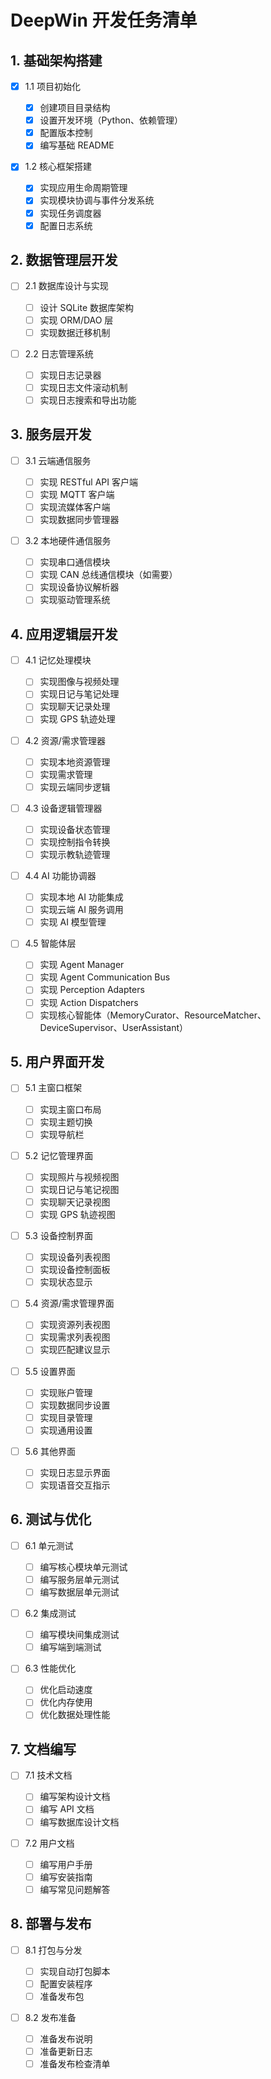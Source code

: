 # DeepWin 开发任务清单

## 1. 基础架构搭建

- [x] 1.1 项目初始化

  - [x] 创建项目目录结构
  - [x] 设置开发环境（Python、依赖管理）
  - [x] 配置版本控制
  - [x] 编写基础 README

- [x] 1.2 核心框架搭建
  - [x] 实现应用生命周期管理
  - [x] 实现模块协调与事件分发系统
  - [x] 实现任务调度器
  - [x] 配置日志系统

## 2. 数据管理层开发

- [ ] 2.1 数据库设计与实现

  - [ ] 设计 SQLite 数据库架构
  - [ ] 实现 ORM/DAO 层
  - [ ] 实现数据迁移机制

- [ ] 2.2 日志管理系统
  - [ ] 实现日志记录器
  - [ ] 实现日志文件滚动机制
  - [ ] 实现日志搜索和导出功能

## 3. 服务层开发

- [ ] 3.1 云端通信服务

  - [ ] 实现 RESTful API 客户端
  - [ ] 实现 MQTT 客户端
  - [ ] 实现流媒体客户端
  - [ ] 实现数据同步管理器

- [ ] 3.2 本地硬件通信服务
  - [ ] 实现串口通信模块
  - [ ] 实现 CAN 总线通信模块（如需要）
  - [ ] 实现设备协议解析器
  - [ ] 实现驱动管理系统

## 4. 应用逻辑层开发

- [ ] 4.1 记忆处理模块

  - [ ] 实现图像与视频处理
  - [ ] 实现日记与笔记处理
  - [ ] 实现聊天记录处理
  - [ ] 实现 GPS 轨迹处理

- [ ] 4.2 资源/需求管理器

  - [ ] 实现本地资源管理
  - [ ] 实现需求管理
  - [ ] 实现云端同步逻辑

- [ ] 4.3 设备逻辑管理器

  - [ ] 实现设备状态管理
  - [ ] 实现控制指令转换
  - [ ] 实现示教轨迹管理

- [ ] 4.4 AI 功能协调器

  - [ ] 实现本地 AI 功能集成
  - [ ] 实现云端 AI 服务调用
  - [ ] 实现 AI 模型管理

- [ ] 4.5 智能体层
  - [ ] 实现 Agent Manager
  - [ ] 实现 Agent Communication Bus
  - [ ] 实现 Perception Adapters
  - [ ] 实现 Action Dispatchers
  - [ ] 实现核心智能体（MemoryCurator、ResourceMatcher、DeviceSupervisor、UserAssistant）

## 5. 用户界面开发

- [ ] 5.1 主窗口框架

  - [ ] 实现主窗口布局
  - [ ] 实现主题切换
  - [ ] 实现导航栏

- [ ] 5.2 记忆管理界面

  - [ ] 实现照片与视频视图
  - [ ] 实现日记与笔记视图
  - [ ] 实现聊天记录视图
  - [ ] 实现 GPS 轨迹视图

- [ ] 5.3 设备控制界面

  - [ ] 实现设备列表视图
  - [ ] 实现设备控制面板
  - [ ] 实现状态显示

- [ ] 5.4 资源/需求管理界面

  - [ ] 实现资源列表视图
  - [ ] 实现需求列表视图
  - [ ] 实现匹配建议显示

- [ ] 5.5 设置界面

  - [ ] 实现账户管理
  - [ ] 实现数据同步设置
  - [ ] 实现目录管理
  - [ ] 实现通用设置

- [ ] 5.6 其他界面
  - [ ] 实现日志显示界面
  - [ ] 实现语音交互指示

## 6. 测试与优化

- [ ] 6.1 单元测试

  - [ ] 编写核心模块单元测试
  - [ ] 编写服务层单元测试
  - [ ] 编写数据层单元测试

- [ ] 6.2 集成测试

  - [ ] 编写模块间集成测试
  - [ ] 编写端到端测试

- [ ] 6.3 性能优化
  - [ ] 优化启动速度
  - [ ] 优化内存使用
  - [ ] 优化数据处理性能

## 7. 文档编写

- [ ] 7.1 技术文档

  - [ ] 编写架构设计文档
  - [ ] 编写 API 文档
  - [ ] 编写数据库设计文档

- [ ] 7.2 用户文档
  - [ ] 编写用户手册
  - [ ] 编写安装指南
  - [ ] 编写常见问题解答

## 8. 部署与发布

- [ ] 8.1 打包与分发

  - [ ] 实现自动打包脚本
  - [ ] 配置安装程序
  - [ ] 准备发布包

- [ ] 8.2 发布准备
  - [ ] 准备发布说明
  - [ ] 准备更新日志
  - [ ] 准备发布检查清单
